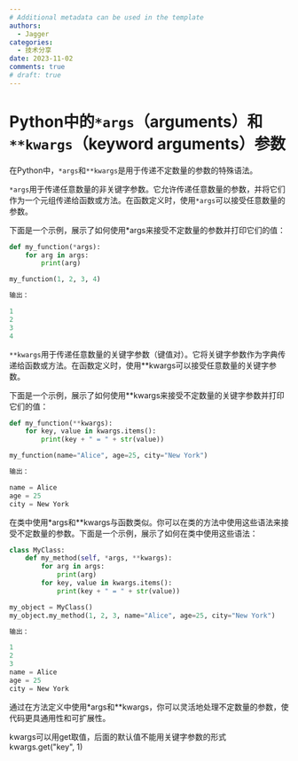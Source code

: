 ```yaml
---
# Additional metadata can be used in the template
authors: 
  - Jagger
categories:
  - 技术分享
date: 2023-11-02           
comments: true
# draft: true
---
```

# Python中的`*args`（arguments）和`**kwargs`（keyword arguments）参数

<!-- more -->

在Python中，`*args`和`**kwargs`是用于传递不定数量的参数的特殊语法。

`*args`用于传递任意数量的非关键字参数。它允许传递任意数量的参数，并将它们作为一个元组传递给函数或方法。在函数定义时，使用`*args`可以接受任意数量的参数。

下面是一个示例，展示了如何使用*args来接受不定数量的参数并打印它们的值：

```python
def my_function(*args):
    for arg in args:
        print(arg)

my_function(1, 2, 3, 4)

输出：

1
2
3
4
```

`**kwargs`用于传递任意数量的关键字参数（键值对）。它将关键字参数作为字典传递给函数或方法。在函数定义时，使用**kwargs可以接受任意数量的关键字参数。

下面是一个示例，展示了如何使用**kwargs来接受不定数量的关键字参数并打印它们的值：

```python
def my_function(**kwargs):
    for key, value in kwargs.items():
        print(key + " = " + str(value))

my_function(name="Alice", age=25, city="New York")

输出：

name = Alice
age = 25
city = New York
```

在类中使用*args和**kwargs与函数类似。你可以在类的方法中使用这些语法来接受不定数量的参数。下面是一个示例，展示了如何在类中使用这些语法：

```python
class MyClass:
    def my_method(self, *args, **kwargs):
        for arg in args:
            print(arg)
        for key, value in kwargs.items():
            print(key + " = " + str(value))

my_object = MyClass()
my_object.my_method(1, 2, 3, name="Alice", age=25, city="New York")

输出：

1
2
3
name = Alice
age = 25
city = New York
```

通过在方法定义中使用*args和**kwargs，你可以灵活地处理不定数量的参数，使代码更具通用性和可扩展性。

kwargs可以用get取值，后面的默认值不能用关键字参数的形式
kwargs.get("key", 1)
